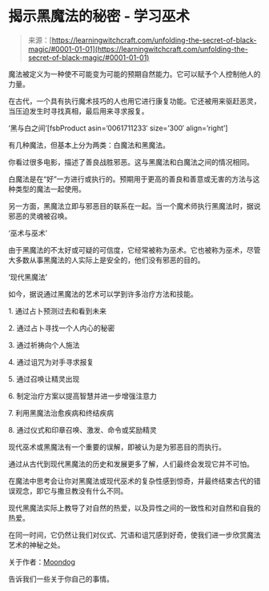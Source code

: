 <!--yml

类别：未分类

日期：2024年06月12日 18:16:45

-->

# 揭示黑魔法的秘密 - 学习巫术

> 来源：[https://learningwitchcraft.com/unfolding-the-secret-of-black-magic/#0001-01-01](https://learningwitchcraft.com/unfolding-the-secret-of-black-magic/#0001-01-01)

魔法被定义为一种使不可能变为可能的预期自然能力。它可以赋予个人控制他人的力量。

在古代，一个具有执行魔术技巧的人也用它进行康复功能。它还被用来驱赶恶灵，当压迫发生时寻找真相，最后用来寻求报复。

‘黑与白之间’[fsbProduct asin=’0061711233′ size=’300′ align=’right’]

有几种魔法，但基本上分为两类：白魔法和黑魔法。

你看过很多电影，描述了善良战胜邪恶。这与黑魔法和白魔法之间的情况相同。

白魔法是在“好”一方进行或执行的。预期用于更高的善良和善意或无害的方法与这种类型的魔法一起使用。

另一方面，黑魔法立即与邪恶目的联系在一起。当一个魔术师执行黑魔法时，据说邪恶的灵魂被召唤。

‘巫术与巫术’

由于黑魔法的不太好或可疑的可信度，它经常被称为巫术。它也被称为巫术，尽管大多数从事黑魔法的人实际上是安全的，他们没有邪恶的目的。

‘现代黑魔法’

如今，据说通过黑魔法的艺术可以学到许多治疗方法和技能。

1\. 通过占卜预测过去和看到未来

2\. 通过占卜寻找一个人内心的秘密

3\. 通过祈祷向个人施法

4\. 通过诅咒为对手寻求报复

5\. 通过召唤让精灵出现

6\. 制定治疗方案以提高智慧并进一步增强注意力

7\. 利用黑魔法治愈疾病和终结疾病

8\. 通过仪式和印章召唤、激发、命令或奖励精灵

现代巫术或黑魔法有一个重要的误解，即被认为是为邪恶目的而执行。

通过从古代到现代黑魔法的历史和发展更多了解，人们最终会发现它并不可怕。

在魔法中思考会让你对黑魔法或现代巫术的复杂性感到惊奇，并最终结束古代的错误观念，即它与撒旦教没有什么不同。

现代黑魔法实际上教导了对自然的热爱，以及异性之间的一致性和对自然和自我的热爱。

在同一时间，它仍然让我们对仪式、咒语和诅咒感到好奇，使我们进一步欣赏魔法艺术的神秘之处。

关于作者：[Moondog](https://learningwitchcraft.com/profile/?tthayer/)

告诉我们一些关于你自己的事情。
